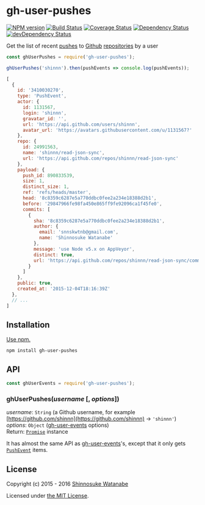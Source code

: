 # gh-user-pushes

[![NPM version](https://img.shields.io/npm/v/gh-user-pushes.svg)](https://www.npmjs.com/package/gh-user-pushes)
[![Build Status](https://travis-ci.org/shinnn/gh-user-pushes.svg?branch=master)](https://travis-ci.org/shinnn/gh-user-pushes)
[![Coverage Status](https://img.shields.io/coveralls/shinnn/gh-user-pushes.svg)](https://coveralls.io/github/shinnn/is-gist-starred?branch=master)
[![Dependency Status](https://david-dm.org/shinnn/gh-user-pushes.svg)](https://david-dm.org/shinnn/gh-user-pushes)
[![devDependency Status](https://david-dm.org/shinnn/gh-user-pushes/dev-status.svg)](https://david-dm.org/shinnn/gh-user-pushes#info=devDependencies)

Get the list of recent [pushes](https://git-scm.com/docs/git-push) to [Github](https://github.com/) [repositories](https://help.github.com/articles/github-glossary/#repository) by a user

```javascript
const ghUserPushes = require('gh-user-pushes');

ghUserPushes('shinnn').then(pushEvents => console.log(pushEvents));
```

```javascript
[
  {
    id: '3410030270',
    type: 'PushEvent',
    actor: {
      id: 1131567,
      login: 'shinnn',
      gravatar_id: '',
      url: 'https://api.github.com/users/shinnn',
      avatar_url: 'https://avatars.githubusercontent.com/u/1131567?'
    },
    repo: {
      id: 24991563,
      name: 'shinnn/read-json-sync',
      url: 'https://api.github.com/repos/shinnn/read-json-sync'
    },
    payload: {
      push_id: 890833539,
      size: 1,
      distinct_size: 1,
      ref: 'refs/heads/master',
      head: '8c8359c6287e5a770ddbc0fee2a234e18388d2b1',
      before: '29847966fe98fa450e865ff9fe92096ca1f45fe0',
      commits: [
        {
          sha: '8c8359c6287e5a770ddbc0fee2a234e18388d2b1',
          author: {
            email: 'snnskwtnb@gmail.com',
            name: 'Shinnosuke Watanabe'
          },
          message: 'use Node v5.x on AppVeyor',
          distinct: true,
          url: 'https://api.github.com/repos/shinnn/read-json-sync/commits/8c8359c6287e5a770ddbc0fee2a234e18388d2b1'
        }
      ]
    },
    public: true,
    created_at: '2015-12-04T18:16:39Z'
  },
  // ...
]
```

## Installation

[Use npm.](https://docs.npmjs.com/cli/install)

```
npm install gh-user-pushes
```

## API

```javascript
const ghUserEvents = require('gh-user-pushes');
```

### ghUserPushes(*username* [, *options*])

*username*: `String` (a Github username, for example [https://github.com/shinnn](https://github.com/shinnn) → `'shinnn'`)  
*options*: `Object` ([gh-user-events](https://github.com/shinnn/gh-user-events#api) options)  
Return: [`Promise`](http://www.ecma-international.org/ecma-262/6.0/#sec-promise-constructor) instance

It has almost the same API as [gh-user-events](https://github.com/shinnn/gh-user-events)'s, except that it only gets [`PushEvent`](https://developer.github.com/v3/activity/events/types/#pushevent) items.

## License

Copyright (c) 2015 - 2016 [Shinnosuke Watanabe](https://github.com/shinnn)

Licensed under [the MIT License](./LICENSE).
